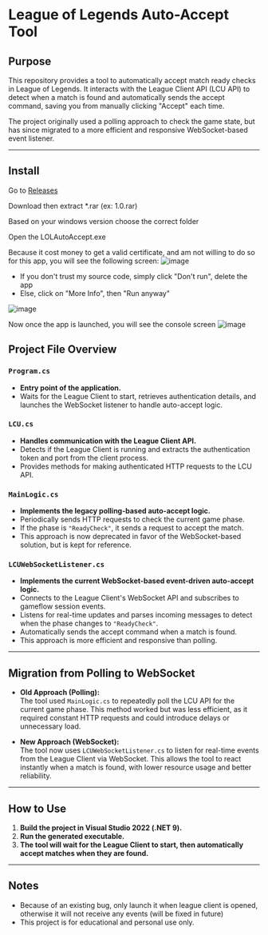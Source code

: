 # League of Legends Auto-Accept Tool

## Purpose

This repository provides a tool to automatically accept match ready checks in League of Legends. It interacts with the League Client API (LCU API) to detect when a match is found and automatically sends the accept command, saving you from manually clicking "Accept" each time.

The project originally used a polling approach to check the game state, but has since migrated to a more efficient and responsive WebSocket-based event listener.

---

## Install

Go to [Releases](https://github.com/HusseinHroub/LeagueAutoAccept/releases)

Download then extract *.rar (ex: 1.0.rar)

Based on your windows version choose the correct folder

Open the LOLAutoAccept.exe

Because it cost money to get a valid certificate, and am not willing to do so for this app, you will see the following screen:
![image](https://github.com/user-attachments/assets/d9d0b6d3-5256-4eab-923c-baae35ec9426)

- If you don't trust my source code, simply click "Don't run", delete the app
- Else, click on "More Info", then "Run anyway"

![image](https://github.com/user-attachments/assets/a7d6a8ab-28a4-408b-bc42-cc2483a6963d)


Now once the app is launched, you will see the console screen
![image](https://github.com/user-attachments/assets/15429183-a02d-4720-9f93-f8dc2dd6a633)

## Project File Overview

### `Program.cs`
- **Entry point of the application.**
- Waits for the League Client to start, retrieves authentication details, and launches the WebSocket listener to handle auto-accept logic.

### `LCU.cs`
- **Handles communication with the League Client API.**
- Detects if the League Client is running and extracts the authentication token and port from the client process.
- Provides methods for making authenticated HTTP requests to the LCU API.

### `MainLogic.cs`
- **Implements the legacy polling-based auto-accept logic.**
- Periodically sends HTTP requests to check the current game phase.
- If the phase is `"ReadyCheck"`, it sends a request to accept the match.
- This approach is now deprecated in favor of the WebSocket-based solution, but is kept for reference.

### `LCUWebSocketListener.cs`
- **Implements the current WebSocket-based event-driven auto-accept logic.**
- Connects to the League Client's WebSocket API and subscribes to gameflow session events.
- Listens for real-time updates and parses incoming messages to detect when the phase changes to `"ReadyCheck"`.
- Automatically sends the accept command when a match is found.
- This approach is more efficient and responsive than polling.

---

## Migration from Polling to WebSocket

- **Old Approach (Polling):**  
  The tool used `MainLogic.cs` to repeatedly poll the LCU API for the current game phase. This method worked but was less efficient, as it required constant HTTP requests and could introduce delays or unnecessary load.

- **New Approach (WebSocket):**  
  The tool now uses `LCUWebSocketListener.cs` to listen for real-time events from the League Client via WebSocket. This allows the tool to react instantly when a match is found, with lower resource usage and better reliability.

---

## How to Use

1. **Build the project in Visual Studio 2022 (.NET 9).**
2. **Run the generated executable.**
3. **The tool will wait for the League Client to start, then automatically accept matches when they are found.**

---

## Notes
- Because of an existing bug, only launch it when league client is opened, otherwise it will not receive any events (will be fixed in future)
- This project is for educational and personal use only.

